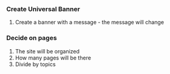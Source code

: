 ### Create Universal Banner
1. Create a banner with a message - the message will change 

### Decide on pages
1. The site will be organized
2. How many pages will be there
4. Divide by topics
